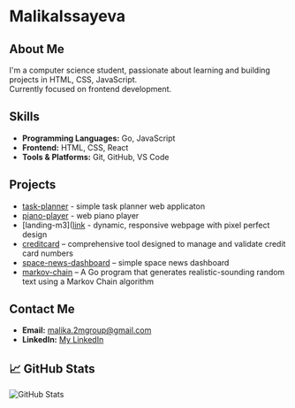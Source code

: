 # MalikaIssayeva

## About Me
I'm a computer science student, passionate about learning and building projects in HTML, CSS, JavaScript.  
Currently focused on frontend development.

## Skills
- **Programming Languages:** Go, JavaScript
- **Frontend:** HTML, CSS, React
- **Tools & Platforms:** Git, GitHub, VS Code

## Projects
- [task-planner](https://github.com/MalikaIssayeva/task-planner) - simple task planner web applicaton
- [piano-player](https://github.com/MalikaIssayeva/piano-player) - web piano player
- [landing-m3]([link](https://github.com/MalikaIssayeva/landing-m3) - dynamic, responsive webpage with pixel perfect design
- [creditcard](https://github.com/MalikaIssayeva/creditcard) – comprehensive tool designed to manage and validate credit card numbers
- [space-news-dashboard](https://github.com/MalikaIssayeva/space-news-dashboard) – simple space news dashboard
- [markov-chain](https://github.com/MalikaIssayeva/markov-chain) – A Go program that generates realistic-sounding random text using a Markov Chain algorithm

## Contact Me
- **Email:** malika.2mgroup@gmail.com
- **LinkedIn:** [My LinkedIn](http://linkedin.com/in/malika-issayeva-406539272)  

## 📈 GitHub Stats
![GitHub Stats](https://github-readme-stats.vercel.app/api?username=MalikaIssayeva&show_icons=true&theme=radical)

